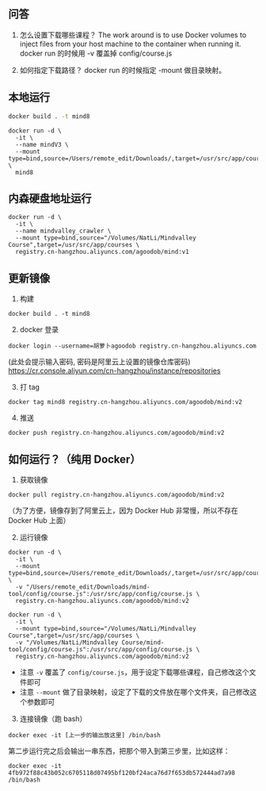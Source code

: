 ## 问答
1. 怎么设置下载哪些课程？
  The work around is to use Docker volumes to inject files from your host machine to the container when running it.
  docker run 的时候用 -v 覆盖掉 config/course.js

2. 如何指定下载路径？
  docker run 的时候指定 -mount 做目录映射。

## 本地运行
```bash
docker build . -t mind8
```

```
docker run -d \
  -it \
  --name mindV3 \
  --mount type=bind,source=/Users/remote_edit/Downloads/,target=/usr/src/app/courses \
  mind8
```

## 内森硬盘地址运行
```
docker run -d \
  -it \
  --name mindvalley_crawler \
  --mount type=bind,source="/Volumes/NatLi/Mindvalley Course",target=/usr/src/app/courses \
  registry.cn-hangzhou.aliyuncs.com/agoodob/mind:v1
```

## 更新镜像
1. 构建
```
docker build . -t mind8
```

2. docker 登录
```
docker login --username=胡萝卜agoodob registry.cn-hangzhou.aliyuncs.com
```
(此处会提示输入密码, 密码是阿里云上设置的镜像仓库密码)
https://cr.console.aliyun.com/cn-hangzhou/instance/repositories

3. 打 tag
```
docker tag mind8 registry.cn-hangzhou.aliyuncs.com/agoodob/mind:v2
```

4. 推送
```
docker push registry.cn-hangzhou.aliyuncs.com/agoodob/mind:v2
```

## 如何运行？（纯用 Docker）
1. 获取镜像
```
docker pull registry.cn-hangzhou.aliyuncs.com/agoodob/mind:v2
```
（为了方便，镜像存到了阿里云上，因为 Docker Hub 非常慢，所以不存在 Docker Hub 上面）

2. 运行镜像
```
docker run -d \
  -it \
  --mount type=bind,source=/Users/remote_edit/Downloads/,target=/usr/src/app/courses \
  -v "/Users/remote_edit/Downloads/mind-tool/config/course.js":/usr/src/app/config/course.js \
  registry.cn-hangzhou.aliyuncs.com/agoodob/mind:v2

docker run -d \
  -it \
  --mount type=bind,source="/Volumes/NatLi/Mindvalley Course",target=/usr/src/app/courses \
  -v "/Volumes/NatLi/Mindvalley Course/mind-tool/config/course.js":/usr/src/app/config/course.js \
  registry.cn-hangzhou.aliyuncs.com/agoodob/mind:v2
```
* 注意 `-v` 覆盖了 `config/course.js`，用于设定下载哪些课程，自己修改这个文件即可
* 注意 `--mount` 做了目录映射，设定了下载的文件放在哪个文件夹，自己修改这个参数即可

3. 连接镜像（跑 bash）   
```
docker exec -it [上一步的输出放这里] /bin/bash
```

第二步运行完之后会输出一串东西，把那个带入到第三步里，比如这样：   

```
docker exec -it 4fb972f88c43b052c6705118d07495bf120bf24aca76d7f653db572444ad7a98 /bin/bash
```